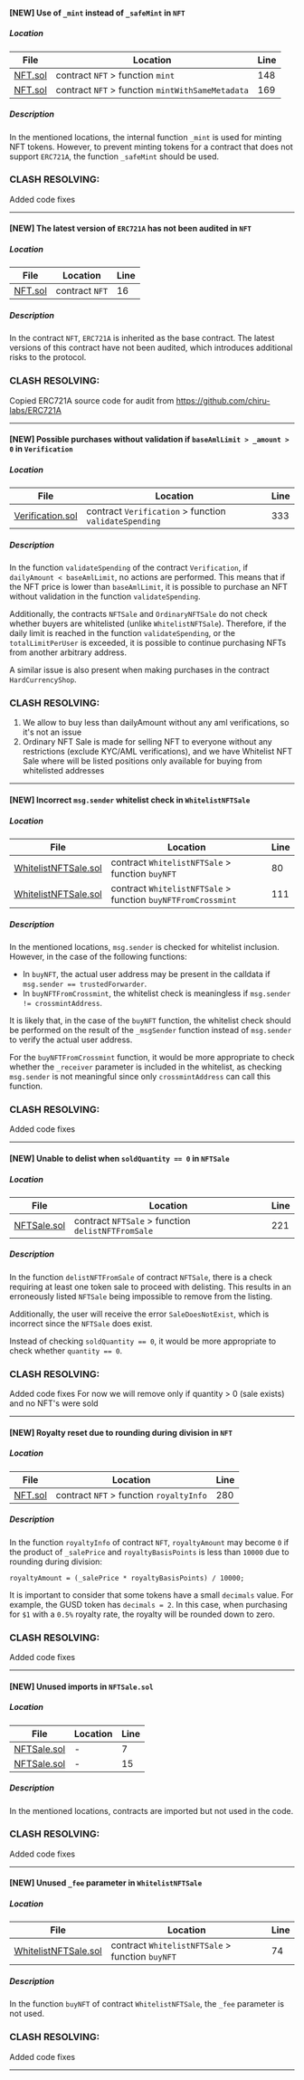 
#### [NEW] Use of `_mint` instead of `_safeMint` in `NFT`
##### Location
| File                                                                                                                                             | Location                                         | Line |
| ------------------------------------------------------------------------------------------------------------------------------------------------ | ------------------------------------------------ | ---- |
| [NFT.sol](https://github.com/oxor-io/onewayblock-clash-pre-audit-contracts/tree/d8577a7c4f35c740d5863aeafa97702274543987/contracts/NFT.sol#L148) | contract `NFT` > function `mint`                 | 148  |
| [NFT.sol](https://github.com/oxor-io/onewayblock-clash-pre-audit-contracts/tree/d8577a7c4f35c740d5863aeafa97702274543987/contracts/NFT.sol#L169) | contract `NFT` > function `mintWithSameMetadata` | 169  |

##### Description
In the mentioned locations, the internal function `_mint` is used for minting NFT tokens. However, to prevent minting tokens for a contract that does not support `ERC721A`, the function `_safeMint` should be used.

### CLASH RESOLVING:

Added code fixes

---

#### [NEW] The latest version of `ERC721A` has not been audited in `NFT`
##### Location
File | Location | Line
--- | --- | ---
[NFT.sol](https://github.com/oxor-io/onewayblock-clash-pre-audit-contracts/tree/d8577a7c4f35c740d5863aeafa97702274543987/contracts/NFT.sol#L16) | contract `NFT` | 16

##### Description
In the contract `NFT`, `ERC721A` is inherited as the base contract. The latest versions of this contract have not been audited, which introduces additional risks to the protocol.

### CLASH RESOLVING:

Copied ERC721A source code for audit from https://github.com/chiru-labs/ERC721A

---

#### [NEW] Possible purchases without validation if `baseAmlLimit > _amount > 0` in `Verification`
##### Location
File | Location | Line
--- | --- | ---
[Verification.sol](https://github.com/oxor-io/onewayblock-clash-pre-audit-contracts/tree/d8577a7c4f35c740d5863aeafa97702274543987/contracts/Verification.sol#L333) | contract `Verification` > function `validateSpending` | 333
##### Description
In the function `validateSpending` of the contract `Verification`, if `dailyAmount < baseAmlLimit`, no actions are performed. This means that if the NFT price is lower than `baseAmlLimit`, it is possible to purchase an NFT without validation in the function `validateSpending`.

Additionally, the contracts `NFTSale` and `OrdinaryNFTSale` do not check whether buyers are whitelisted (unlike `WhitelistNFTSale`). Therefore, if the daily limit is reached in the function `validateSpending`, or the `totalLimitPerUser` is exceeded, it is possible to continue purchasing NFTs from another arbitrary address.

A similar issue is also present when making purchases in the contract `HardCurrencyShop`.

### CLASH RESOLVING:

1. We allow to buy less than dailyAmount without any aml verifications, so it's not an issue
2. Ordinary NFT Sale is made for selling NFT to everyone without any restrictions (exclude KYC/AML verifications), and we have Whitelist NFT Sale where will be listed positions only available for buying from whitelisted addresses

---

#### [NEW] Incorrect `msg.sender` whitelist check in `WhitelistNFTSale`
##### Location
File | Location | Line
--- | --- | ---
[WhitelistNFTSale.sol](https://github.com/oxor-io/onewayblock-clash-pre-audit-contracts/tree/bb6ae7cd910dd5e0e42bb4dc1f8c2bd431d95221/contracts/WhitelistNFTSale.sol#L80) | contract `WhitelistNFTSale` > function `buyNFT` | 80
[WhitelistNFTSale.sol](https://github.com/oxor-io/onewayblock-clash-pre-audit-contracts/tree/bb6ae7cd910dd5e0e42bb4dc1f8c2bd431d95221/contracts/WhitelistNFTSale.sol#L111) | contract `WhitelistNFTSale` > function `buyNFTFromCrossmint` | 111

##### Description
In the mentioned locations, `msg.sender` is checked for whitelist inclusion. However, in the case of the following functions:
- In `buyNFT`, the actual user address may be present in the calldata if `msg.sender == trustedForwarder`.
- In `buyNFTFromCrossmint`, the whitelist check is meaningless if `msg.sender != crossmintAddress`.

It is likely that, in the case of the `buyNFT` function, the whitelist check should be performed on the result of the `_msgSender` function instead of `msg.sender` to verify the actual user address.

For the `buyNFTFromCrossmint` function, it would be more appropriate to check whether the `_receiver` parameter is included in the whitelist, as checking `msg.sender` is not meaningful since only `crossmintAddress` can call this function.

### CLASH RESOLVING:

Added code fixes

---

#### [NEW] Unable to delist when `soldQuantity == 0` in `NFTSale`
##### Location
| File                                                                                                                                                     | Location                                          | Line |
| -------------------------------------------------------------------------------------------------------------------------------------------------------- | ------------------------------------------------- | ---- |
| [NFTSale.sol](https://github.com/oxor-io/onewayblock-clash-pre-audit-contracts/tree/d8577a7c4f35c740d5863aeafa97702274543987/contracts/NFTSale.sol#L221) | contract `NFTSale` > function `delistNFTFromSale` | 221  |

##### Description
In the function `delistNFTFromSale` of contract `NFTSale`, there is a check requiring at least one token sale to proceed with delisting. This results in an erroneously listed `NFTSale` being impossible to remove from the listing.

Additionally, the user will receive the error `SaleDoesNotExist`, which is incorrect since the `NFTSale` does exist.

Instead of checking `soldQuantity == 0`, it would be more appropriate to check whether `quantity == 0`.

### CLASH RESOLVING:


Added code fixes
For now we will remove only if quantity > 0 (sale exists) and no NFT's were sold

---

#### [NEW] Royalty reset due to rounding during division in `NFT`
##### Location
| File                                                                                                                                             | Location                                | Line |
| ------------------------------------------------------------------------------------------------------------------------------------------------ | --------------------------------------- | ---- |
| [NFT.sol](https://github.com/oxor-io/onewayblock-clash-pre-audit-contracts/tree/d8577a7c4f35c740d5863aeafa97702274543987/contracts/NFT.sol#L280) | contract `NFT` > function `royaltyInfo` | 280  |

##### Description
In the function `royaltyInfo` of contract `NFT`, `royaltyAmount` may become `0` if the product of `_salePrice` and `royaltyBasisPoints` is less than `10000` due to rounding during division:
```solidity
royaltyAmount = (_salePrice * royaltyBasisPoints) / 10000;
```
It is important to consider that some tokens have a small `decimals` value. For example, the GUSD token has `decimals = 2`. In this case, when purchasing for `$1` with a `0.5%` royalty rate, the royalty will be rounded down to zero.

### CLASH RESOLVING:

Added code fixes

---

#### [NEW] Unused imports in `NFTSale.sol`
##### Location
| File                                                                                                                                                    | Location | Line |
| ------------------------------------------------------------------------------------------------------------------------------------------------------- | -------- | ---- |
| [NFTSale.sol](https://github.com/oxor-io/onewayblock-clash-pre-audit-contracts/tree/d8577a7c4f35c740d5863aeafa97702274543987/contracts/NFTSale.sol#L7)  | -        | 7    |
| [NFTSale.sol](https://github.com/oxor-io/onewayblock-clash-pre-audit-contracts/tree/d8577a7c4f35c740d5863aeafa97702274543987/contracts/NFTSale.sol#L15) | -        | 15   |

##### Description
In the mentioned locations, contracts are imported but not used in the code.

### CLASH RESOLVING:

Added code fixes

---

#### [NEW] Unused `_fee` parameter in `WhitelistNFTSale`
##### Location
File | Location | Line
--- | --- | ---
[WhitelistNFTSale.sol](https://github.com/oxor-io/onewayblock-clash-pre-audit-contracts/tree/d8577a7c4f35c740d5863aeafa97702274543987/contracts/WhitelistNFTSale.sol#L74) | contract `WhitelistNFTSale` > function `buyNFT` | 74

##### Description
In the function `buyNFT` of contract `WhitelistNFTSale`, the `_fee` parameter is not used.


### CLASH RESOLVING:

Added code fixes

---

